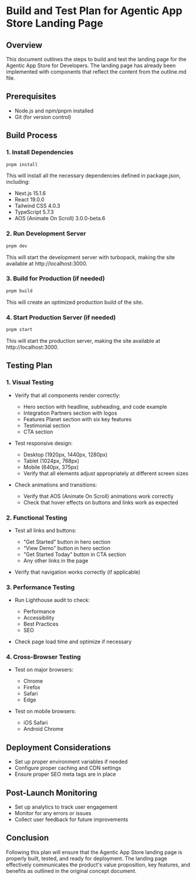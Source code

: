 # Build and Test Plan for Agentic App Store Landing Page

## Overview

This document outlines the steps to build and test the landing page for the Agentic App Store for Developers. The landing page has already been implemented with components that reflect the content from the outline.md file.

## Prerequisites

- Node.js and npm/pnpm installed
- Git (for version control)

## Build Process

### 1. Install Dependencies

```bash
pnpm install
```

This will install all the necessary dependencies defined in package.json, including:
- Next.js 15.1.6
- React 19.0.0
- Tailwind CSS 4.0.3
- TypeScript 5.7.3
- AOS (Animate On Scroll) 3.0.0-beta.6

### 2. Run Development Server

```bash
pnpm dev
```

This will start the development server with turbopack, making the site available at http://localhost:3000.

### 3. Build for Production (if needed)

```bash
pnpm build
```

This will create an optimized production build of the site.

### 4. Start Production Server (if needed)

```bash
pnpm start
```

This will start the production server, making the site available at http://localhost:3000.

## Testing Plan

### 1. Visual Testing

- Verify that all components render correctly:
  - Hero section with headline, subheading, and code example
  - Integration Partners section with logos
  - Features Planet section with six key features
  - Testimonial section
  - CTA section

- Test responsive design:
  - Desktop (1920px, 1440px, 1280px)
  - Tablet (1024px, 768px)
  - Mobile (640px, 375px)
  - Verify that all elements adjust appropriately at different screen sizes

- Check animations and transitions:
  - Verify that AOS (Animate On Scroll) animations work correctly
  - Check that hover effects on buttons and links work as expected

### 2. Functional Testing

- Test all links and buttons:
  - "Get Started" button in hero section
  - "View Demo" button in hero section
  - "Get Started Today" button in CTA section
  - Any other links in the page

- Verify that navigation works correctly (if applicable)

### 3. Performance Testing

- Run Lighthouse audit to check:
  - Performance
  - Accessibility
  - Best Practices
  - SEO

- Check page load time and optimize if necessary

### 4. Cross-Browser Testing

- Test on major browsers:
  - Chrome
  - Firefox
  - Safari
  - Edge

- Test on mobile browsers:
  - iOS Safari
  - Android Chrome

## Deployment Considerations

- Set up proper environment variables if needed
- Configure proper caching and CDN settings
- Ensure proper SEO meta tags are in place

## Post-Launch Monitoring

- Set up analytics to track user engagement
- Monitor for any errors or issues
- Collect user feedback for future improvements

## Conclusion

Following this plan will ensure that the Agentic App Store landing page is properly built, tested, and ready for deployment. The landing page effectively communicates the product's value proposition, key features, and benefits as outlined in the original concept document.